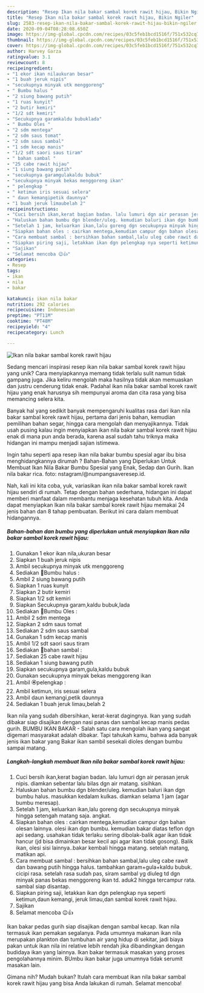 ```yaml
---
description: "Resep Ikan nila bakar sambal korek rawit hijau, Bikin Ngiler"
title: "Resep Ikan nila bakar sambal korek rawit hijau, Bikin Ngiler"
slug: 2583-resep-ikan-nila-bakar-sambal-korek-rawit-hijau-bikin-ngiler
date: 2020-09-04T08:28:08.650Z
image: https://img-global.cpcdn.com/recipes/03c5feb1bcd1516f/751x532cq70/ikan-nila-bakar-sambal-korek-rawit-hijau-foto-resep-utama.jpg
thumbnail: https://img-global.cpcdn.com/recipes/03c5feb1bcd1516f/751x532cq70/ikan-nila-bakar-sambal-korek-rawit-hijau-foto-resep-utama.jpg
cover: https://img-global.cpcdn.com/recipes/03c5feb1bcd1516f/751x532cq70/ikan-nila-bakar-sambal-korek-rawit-hijau-foto-resep-utama.jpg
author: Harvey Garza
ratingvalue: 3.1
reviewcount: 8
recipeingredient:
- "1 ekor ikan nilaukuran besar"
- "1 buah jeruk nipis"
- "secukupnya minyak utk menggoreng"
- " Bumbu halus "
- "2 siung bawang putih"
- "1 ruas kunyit"
- "2 butir kemiri"
- "1/2 sdt kemiri"
- "Secukupnya garamkaldu bubuklada"
- " Bumbu Oles "
- "2 sdm mentega"
- "2 sdm saus tomat"
- "2 sdm saus sambal"
- "1 sdm kecap manis"
- "1/2 sdt saori saus tiram"
- " bahan sambal "
- "25 cabe rawit hijau"
- "1 siung bawang putih"
- "secukupnya garamgulakaldu bubuk"
- "secukupnya minyak bekas menggoreng ikan"
- " pelengkap "
- " ketimun iris sesuai selera"
- " daun kemangipetik daunnya"
- "1 buah jeruk limaubelah 2"
recipeinstructions:
- "Cuci bersih ikan,kerat bagian badan. lalu lumuri dgn air perasan jeruk nipis. diamkan sebentar lalu bilas dgn air matang. sisihkan."
- "Haluskan bahan bumbu dgn blender/uleg. kemudian baluri ikan dgn bumbu halus. masukkan kedalam kulkas. diamkan selama 1 jam (agar bumbu meresap)."
- "Setelah 1 jam, keluarkan ikan,lalu goreng dgn secukupnya minyak hingga setengah matang saja. angkat."
- "Siapkan bahan oles : cairkan mentega,kemudian campur dgn bahan olesan lainnya. olesi ikan dgn bumbu. kemudian bakar diatas teflon dgn api sedang. usahakan tidak terlaku sering dibolak-balik agar ikan tidak hancur (jd bisa dimainkan besar kecil api agar ikan tidak gosong). Balik ikan, olesi sisi lainnya..bakar kembali hingga matang. setelah matang, matikan api."
- "Cara membuat sambal : bersihkan bahan sambal,lalu uleg cabe rawit dan bawang putih hingga halus. tambahkan garam+gula+kaldu bubuk. cicipi rasa. setelah rasa sudah pas, siram sambal yg diuleg td dgn minyak panas bekas menggoreng ikan td. aduk2 hingga tercampur rata. sambal siap disantap."
- "Siapkan piring saji, letakkan ikan dgn pelengkap nya seperti ketimun,daun kemangi, jeruk limau,dan sambal korek rawit hijau."
- "Sajikan"
- "Selamat mencoba 😉👍"
categories:
- Resep
tags:
- ikan
- nila
- bakar

katakunci: ikan nila bakar 
nutrition: 292 calories
recipecuisine: Indonesian
preptime: "PT11M"
cooktime: "PT48M"
recipeyield: "4"
recipecategory: Lunch

---
```



![Ikan nila bakar sambal korek rawit hijau](https://img-global.cpcdn.com/recipes/03c5feb1bcd1516f/751x532cq70/ikan-nila-bakar-sambal-korek-rawit-hijau-foto-resep-utama.jpg)

Sedang mencari inspirasi resep ikan nila bakar sambal korek rawit hijau yang unik? Cara menyiapkannya memang tidak terlalu sulit namun tidak gampang juga. Jika keliru mengolah maka hasilnya tidak akan memuaskan dan justru cenderung tidak enak. Padahal ikan nila bakar sambal korek rawit hijau yang enak harusnya sih mempunyai aroma dan cita rasa yang bisa memancing selera kita.

Banyak hal yang sedikit banyak mempengaruhi kualitas rasa dari ikan nila bakar sambal korek rawit hijau, pertama dari jenis bahan, kemudian pemilihan bahan segar, hingga cara mengolah dan menyajikannya. Tidak usah pusing kalau ingin menyiapkan ikan nila bakar sambal korek rawit hijau enak di mana pun anda berada, karena asal sudah tahu triknya maka hidangan ini mampu menjadi sajian istimewa.

Ingin tahu seperti apa resep ikan nila bakar bumbu spesial agar ibu bisa menghidangkannya dirumah ? Bahan-Bahan yang Diperlukan Untuk Membuat Ikan Nila Bakar Bumbu Spesial yang Enak, Sedap dan Gurih. Ikan nila bakar rica. foto: nstagram/@numpangsaveresep.id.


Nah, kali ini kita coba, yuk, variasikan ikan nila bakar sambal korek rawit hijau sendiri di rumah. Tetap dengan bahan sederhana, hidangan ini dapat memberi manfaat dalam membantu menjaga kesehatan tubuh kita. Anda dapat menyiapkan Ikan nila bakar sambal korek rawit hijau memakai 24 jenis bahan dan 8 tahap pembuatan. Berikut ini cara dalam membuat hidangannya.

<!--inarticleads1-->

##### Bahan-bahan dan bumbu yang diperlukan untuk menyiapkan Ikan nila bakar sambal korek rawit hijau:

1. Gunakan 1 ekor ikan nila,ukuran besar
1. Siapkan 1 buah jeruk nipis
1. Ambil secukupnya minyak utk menggoreng
1. Sediakan  🌼Bumbu halus :
1. Ambil 2 siung bawang putih
1. Siapkan 1 ruas kunyit
1. Siapkan 2 butir kemiri
1. Siapkan 1/2 sdt kemiri
1. Siapkan Secukupnya garam,kaldu bubuk,lada
1. Sediakan  🌷Bumbu Oles :
1. Ambil 2 sdm mentega
1. Siapkan 2 sdm saus tomat
1. Sediakan 2 sdm saus sambal
1. Gunakan 1 sdm kecap manis
1. Ambil 1/2 sdt saori saus tiram
1. Sediakan  🌾bahan sambal :
1. Sediakan 25 cabe rawit hijau
1. Sediakan 1 siung bawang putih
1. Siapkan secukupnya garam,gula,kaldu bubuk
1. Gunakan secukupnya minyak bekas menggoreng ikan
1. Ambil  🏵️pelengkap :
1. Ambil  ketimun, iris sesuai selera
1. Ambil  daun kemangi,petik daunnya
1. Sediakan 1 buah jeruk limau,belah 2


Ikan nila yang sudah dibersihkan, kerat-kerat dagingnya. Ikan yang sudah dibakar siap disajikan dengan nasi panas dan sambal kecap manis pedas gurih. BUMBU IKAN BAKAR - Salah satu cara mengolah ikan yang sangat digemari masyarakat adalah dibakar. Tapi tahukah kamu, bahwa ada banyak jenis ikan bakar yang Bakar ikan sambil sesekali dioles dengan bumbu sampai matang. 

<!--inarticleads2-->

##### Langkah-langkah membuat Ikan nila bakar sambal korek rawit hijau:

1. Cuci bersih ikan,kerat bagian badan. lalu lumuri dgn air perasan jeruk nipis. diamkan sebentar lalu bilas dgn air matang. sisihkan.
1. Haluskan bahan bumbu dgn blender/uleg. kemudian baluri ikan dgn bumbu halus. masukkan kedalam kulkas. diamkan selama 1 jam (agar bumbu meresap).
1. Setelah 1 jam, keluarkan ikan,lalu goreng dgn secukupnya minyak hingga setengah matang saja. angkat.
1. Siapkan bahan oles : cairkan mentega,kemudian campur dgn bahan olesan lainnya. olesi ikan dgn bumbu. kemudian bakar diatas teflon dgn api sedang. usahakan tidak terlaku sering dibolak-balik agar ikan tidak hancur (jd bisa dimainkan besar kecil api agar ikan tidak gosong). Balik ikan, olesi sisi lainnya..bakar kembali hingga matang. setelah matang, matikan api.
1. Cara membuat sambal : bersihkan bahan sambal,lalu uleg cabe rawit dan bawang putih hingga halus. tambahkan garam+gula+kaldu bubuk. cicipi rasa. setelah rasa sudah pas, siram sambal yg diuleg td dgn minyak panas bekas menggoreng ikan td. aduk2 hingga tercampur rata. sambal siap disantap.
1. Siapkan piring saji, letakkan ikan dgn pelengkap nya seperti ketimun,daun kemangi, jeruk limau,dan sambal korek rawit hijau.
1. Sajikan
1. Selamat mencoba 😉👍


Ikan bakar pedas gurih siap disajikan dengan sambal kecap. Ikan nila termasuk ikan pemakan segalanya. Pada umumnya makanan ikan nila merupakan plankton dan tumbuhan air yang hidup di sekitar, jadi biaya pakan untuk ikan nila ini relative lebih rendah jika dibandingkan dengan budidaya ikan yang lainnya. Ikan bakar termasuk masakan yang proses pengolahannya minim. BUmbu ikan bakar juga umumnya tidak serumit masakan lain. 

Gimana nih? Mudah bukan? Itulah cara membuat ikan nila bakar sambal korek rawit hijau yang bisa Anda lakukan di rumah. Selamat mencoba!

